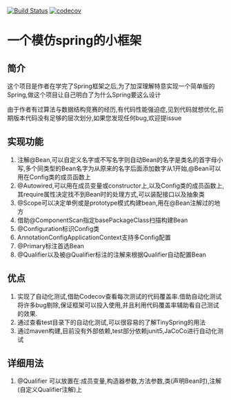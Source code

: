 [![Build Status](https://travis-ci.org/Vant1032/TinySpring.svg?branch=master)](https://travis-ci.org/Vant1032/TinySpring)
[![codecov](https://codecov.io/gh/Vant1032/TinySpring/branch/master/graph/badge.svg)](https://codecov.io/gh/Vant1032/TinySpring)

# 一个模仿spring的小框架
## 简介
这个项目是作者在学完了Spring框架之后,为了加深理解特意实现一个简单版的Spring,做这个项目让自己明白了为什么Spring要这么设计

由于作者有过算法与数据结构竞赛的经历,有代码性能强迫症,见到代码就想优化,前期版本代码没有足够的层次划分,如果您发现任何bug,欢迎提issue


## 实现功能
1. 注解@Bean,可以自定义名字或不写名字则自动Bean的名字是类名的首字母小写,多个同类型的Bean名字为从原来的名字后面添加数字从1开始,@Bean可以用在Config类的成员函数上
2. @Autowired,可以用在成员变量或constructor上,以及Config类的成员函数上,其require属性决定找不到Bean时的处理方式,可以装配接口以及抽象类
3. @Scope可以决定单例或是prototype模式构建bean,用在@Bean注解过的地方
4. 借助@ComponentScan指定basePackageClass扫描构建Bean
5. @Configuration标识Config类
6. AnnotationConfigApplicationContext支持多Config配置
7. @Primary标注首选Bean
8. @Qualifier以及被@Qualifier标注的注解来根据Qualifier自动配置Bean

## 优点
1. 实现了自动化测试,借助Codecov查看每次测试的代码覆盖率.借助自动化测试将许多bug剔除,保证框架可以投入使用,并且利用代码覆盖率辅助看自己测试的效果.
2. 通过查看test目录下的自动化测试,可以很容易的了解TinySpring的用法
3. 通过maven构建,目前没有外部依赖,test部分依赖junit5,JaCoCo进行自动化测试

## 详细用法
1. @Qualifier 可以放置在:成员变量,构造器参数,方法参数,类(声明Bean时),注解(自定义Qualifier注解)上